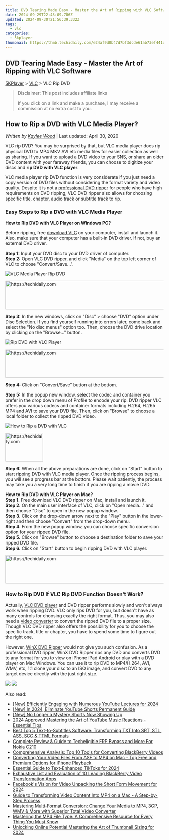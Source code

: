 ```yaml
---
title: DVD Tearing Made Easy - Master the Art of Ripping with VLC Software
date: 2024-09-29T22:43:09.786Z
updated: 2024-09-30T21:56:39.332Z
tags:
  - vlc
categories:
  - 5kplayer
thumbnail: https://thmb.techidaily.com/e24af9d0b47d7bf3dcde61ab73ef441dcda155d4ef5a243e1a2546d643282d46.jpg
---
```


## DVD Tearing Made Easy - Master the Art of Ripping with VLC Software

[5KPlayer](https://tools.techidaily.com/5kplayer/products/) \> [VLC](https://tools.techidaily.com/5kplayer/products/) \> VLC Rip DVD

>  Disclaimer: This post includes affiliate links
>
>  If you click on a link and make a purchase, I may receive a commission at no extra cost to you.
>

## How to Rip a DVD with VLC Media Player?

 _Written by [Kaylee Wood](https://www.quora.com/profile/Amanda-Hu-21)_ | Last updated: April 30, 2020 

VLC rip DVD? You may be surprised by that, but VLC media player does rip physical DVD to MP4 MKV AVI etc media files for easier collection as well as sharing. If you want to upload a DVD video to your SNS, or share an older DVD content with your faraway friends, you can choose to digitize your discs and **rip DVD with VLC player**.

VLC media player rip DVD function is very considerate if you just need a copy version of DVD files without considering the format variety and video quality. Despite it is not a [professional DVD ripper](https://tools.techidaily.com/winxdvd/dvd-ripper-platinum/) for people who have high requirements on DVD ripping, VLC DVD ripper also allows for choosing specific title, chapter, audio track or subtitle track to rip.

### Easy Steps to Rip a DVD with VLC Media Player

**How to Rip DVD with VLC Player on Windows PC?**

Before ripping, free [download VLC](https://tools.techidaily.com/5kplayer/video-music-player/) on your computer, install and launch it. Also, make sure that your computer has a built-in DVD driver. If not, buy an external DVD driver.

**Step 1:** Input your DVD disc to your DVD driver of computer.  
**Step 2:** Open VLC DVD ripper, and click "Media" on the top left corner of VLC to choose "Convert/Save…".

![VLC Media Player Rip DVD](https://www.5kplayer.com/vlc/img/convert-dvd.jpg) 

<!-- affiliate ads begin -->
<a href="https://smilemakers.pxf.io/c/5597632/2123901/26106" target="_top" id="2123901">
  <img src="//a.impactradius-go.com/display-ad/26106-2123901" border="0" alt="https://techidaily.com" width="728" height="90"/>
</a>
<img height="0" width="0" src="https://smilemakers.pxf.io/i/5597632/2123901/26106" style="position:absolute;visibility:hidden;" border="0" />
<!-- affiliate ads end -->

**Step 3:** In the new windows, click on "Disc" > choose "DVD" option under Disc Selection. If you find yourself running into errors later, come back and select the "No disc menus" option too. Then, choose the DVD drive location by clicking on the "Browse…" button.

![Rip DVD with VLC Player](https://www.5kplayer.com/vlc/img/rip-dvd-01.jpg) 

<!-- affiliate ads begin -->
<a href="https://ephamedtechinc.pxf.io/c/5597632/2139322/26400" target="_top" id="2139322">
  <img src="//a.impactradius-go.com/display-ad/26400-2139322" border="0" alt="https://techidaily.com" width="728" height="90"/>
</a>
<img height="0" width="0" src="https://ephamedtechinc.pxf.io/i/5597632/2139322/26400" style="position:absolute;visibility:hidden;" border="0" />
<!-- affiliate ads end -->

**Step 4:** Click on "Convert/Save" button at the bottom.

**Step 5:** In the popup new window, select the codec and container you prefer in the drop down menu of Profile to encode your rip. DVD ripper VLC offers you various codecs and container formats including H.264, H.265 MP4 and AVI to save your DVD file. Then, click on "Browse" to choose a local folder to collect the ripped DVD video.

![How to Rip a DVD with VLC](https://www.5kplayer.com/vlc/img/rip-dvd-02.jpg) 

<!-- affiliate ads begin -->
<a href="https://bluettiit.sjv.io/c/5597632/2148127/17093" target="_top" id="2148127">
  <img src="//a.impactradius-go.com/display-ad/17093-2148127" border="0" alt="https://techidaily.com" width="120" height="90"/>
</a>
<img height="0" width="0" src="https://bluettiit.sjv.io/i/5597632/2148127/17093" style="position:absolute;visibility:hidden;" border="0" />
<!-- affiliate ads end -->

**Step 6:** When all the above preparations are done, click on "Start" button to start ripping DVD with VLC media player. Once the ripping process begins, you will see a progress bar at the bottom. Please wait patiently, the process may take you a very long time to finish if you are ripping a movie DVD.

**How to Rip DVD with VLC Player on Mac?**  
**Step 1.** Free download VLC DVD ripper on Mac, install and launch it.  
**Step 2.** On the main user interface of VLC, click on "Open media…" and then choose "Disc" to open in the new popup window.  
**Step 3.** Click on the drop-down arrow next to the "Play" button in the lower-right and then choose "Convert" from the drop-down menu.  
**Step 4.** From the new popup window, you can choose specific conversion option for your ripped DVD file.  
**Step 5.** Click on "Browse" button to choose a destination folder to save your ripped DVD file.  
**Step 6.** Click on "Start" button to begin ripping DVD with VLC player.

<!-- affiliate ads begin -->
<a href="https://appsumo.8odi.net/c/5597632/2087389/7443" target="_top" id="2087389">
  <img src="//a.impactradius-go.com/display-ad/7443-2087389" border="0" alt="https://techidaily.com" width="728" height="90"/>
</a>
<img height="0" width="0" src="https://appsumo.8odi.net/i/5597632/2087389/7443" style="position:absolute;visibility:hidden;" border="0" />
<!-- affiliate ads end -->

### How to Rip DVD If VLC Rip DVD Function Doesn't Work?

Actually, [VLC DVD player](https://tools.techidaily.com/5kplayer/video-music-player/) and DVD ripper performs slowly and won't always work when ripping DVD. VLC only rips DVD for you, but doesn't have as many controls for choosing exactly the right format. Thus, you may also need a [video converter](https://tools.techidaily.com/5kplayer/products/) to convert the ripped DVD file to a proper size. Though VLC DVD ripper also offers the possibility for you to choose the specific track, title or chapter, you have to spend some time to figure out the right one.

However, [WinX DVD Ripper](https://tools.techidaily.com/winxdvd/dvd-ripper-platinum/) would not give you such confusion. As a professional DVD ripper, WinX DVD Ripper rips any DVD and converts DVD to any format for you to view on iPhone iPad Android or play with a DVD player on Mac Windows. You can use it to rip DVD to MP4/H.264, AVI, WMV, etc, 1:1 clone your disc to an ISO image, and convert DVD to any target device directly with the just right size. 

[![](https://www.5kplayer.com/vlc/../button/freedownwhitewin.png)](https://tools.techidaily.com/5kplayer/products/) [![](https://www.5kplayer.com/vlc/../button/freedownbackmac.png)](https://tools.techidaily.com/5kplayer/products/)

<ins class="adsbygoogle"
     style="display:block"
     data-ad-format="autorelaxed"
     data-ad-client="ca-pub-7571918770474297"
     data-ad-slot="1223367746"></ins>

<ins class="adsbygoogle"
     style="display:block"
     data-ad-client="ca-pub-7571918770474297"
     data-ad-slot="8358498916"
     data-ad-format="auto"
     data-full-width-responsive="true"></ins>

<span class="atpl-alsoreadstyle">Also read:</span>
<div><ul>
<li><a href="https://facebook-record-videos.techidaily.com/new-efficiently-engaging-with-numerous-youtube-lectures-for-2024/"><u>[New] Efficiently Engaging with Numerous YouTube Lectures for 2024</u></a></li>
<li><a href="https://youtube-data.techidaily.com/n-2024-eliminate-youtube-shorts-permanent-guide/"><u>[New] In 2024, Eliminate YouTube Shorts Permanent Guide</u></a></li>
<li><a href="https://facebook-record-videos.techidaily.com/new-no-longer-a-mystery-shorts-now-showing-up/"><u>[New] No Longer a Mystery Shorts Now Showing Up</u></a></li>
<li><a href="https://youtube-help.techidaily.com/2024-approved-mastering-the-art-of-youtube-music-reactions-essential-tips/"><u>2024 Approved Mastering the Art of YouTube Music Reactions - Essential Tips</u></a></li>
<li><a href="https://media-tips.techidaily.com/best-top-5-text-to-subtitles-software-transforming-txt-into-srt-stl-ass-scc-and-ttml-formats/"><u>Best Top 5 Text-to-Subtitles Software: Transforming TXT Into SRT, STL, ASS, SCC & TTML Formats</u></a></li>
<li><a href="https://easy-unlock-android.techidaily.com/complete-review-and-guide-to-techeligible-frp-bypass-and-more-for-nokia-c210-by-drfone-android/"><u>Complete Review & Guide to Techeligible FRP Bypass and More For Nokia C210</u></a></li>
<li><a href="https://media-tips.techidaily.com/comprehensive-analysis-top-10-tools-for-converting-blackberry-videos/"><u>Comprehensive Analysis: Top 10 Tools for Converting BlackBerry Videos</u></a></li>
<li><a href="https://media-tips.techidaily.com/converting-your-video-files-from-asf-to-mp4-on-mac-top-free-and-premium-options-for-iphone-playback/"><u>Converting Your Video Files From ASF to MP4 on Mac - Top Free and Premium Options for iPhone Playback</u></a></li>
<li><a href="https://tiktok-videos.techidaily.com/essential-guide-to-text-enhanced-tiktoks-for-2024/"><u>Essential Guide to Text-Enhanced TikToks for 2024</u></a></li>
<li><a href="https://media-tips.techidaily.com/exhaustive-list-and-evaluation-of-10-leading-blackberry-video-transformation-apps/"><u>Exhaustive List and Evaluation of 10 Leading BlackBerry Video Transformation Apps</u></a></li>
<li><a href="https://facebook-videos.techidaily.com/facebooks-vision-for-video-unpacking-the-short-form-movement-for-2024/"><u>Facebook's Vision for Video Unpacking the Short Form Movement for 2024</u></a></li>
<li><a href="https://media-tips.techidaily.com/guide-to-transforming-video-content-into-mp4-on-a-mac-a-step-by-step-process/"><u>Guide to Transforming Video Content Into MP4 on a Mac - A Step-by-Step Process</u></a></li>
<li><a href="https://media-tips.techidaily.com/mastering-multi-format-conversion-change-your-media-to-mp4-3gp-wmv-and-more-with-superior-total-video-converter/"><u>Mastering Multi-Format Conversion: Change Your Media to MP4, 3GP, WMV & More with Superior Total Video Converter</u></a></li>
<li><a href="https://media-tips.techidaily.com/mastering-the-mp4-file-type-a-comprehensive-resource-for-every-thing-you-must-know/"><u>Mastering the MP4 File Type: A Comprehensive Resource for Every Thing You Must Know</u></a></li>
<li><a href="https://facebook-video-footage.techidaily.com/unlocking-online-potential-mastering-the-art-of-thumbnail-sizing-for-2024/"><u>Unlocking Online Potential Mastering the Art of Thumbnail Sizing for 2024</u></a></li>
</ul></div>

